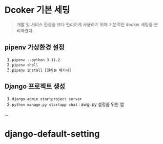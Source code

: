 # Dcoker 기본 세팅
> 개발 및 서비스 환경을 보다 편리하게 사용하기 위해 기본적인 docker 세팅을 분리하였다. 

## pipenv 가상환경 설정
1. `pipenv --python 3.11.2`
2. `pipenv shell`
2. `pipenv install [원하는 패키지]`

## Django 프로젝트 생성
1. `django-admin startproject server`
2. `python manage.py startapp chat` : awgi.py 설정을 위한 앱

...
# django-default-setting
